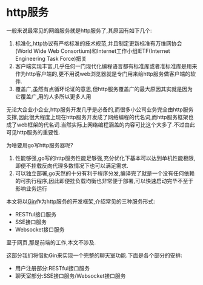 # http服务

一般来说最常见的网络服务就是http服务了,其原因有如下几个:

1. 标准化,http协议有严格标准的技术规范,并且制定更新标准有万维网协会(World Wide Web Consortium)和Internet工作小组IETF(Internet Engineering Task Force)把关
2. 客户端实现丰富,几乎任何一门现代化编程语言都有标准库或者准标准库是用来作为http客户端的,更不用说web浏览器就是专门用来给http服务做客户端的软件.
3. 覆盖广,虽然有点循环论证的意思,但http服务覆盖广的最大原因其实就是因为它覆盖广,用的人多所以更多人用

无论大企业小企业,http服务开发几乎是必备的,而很多小公司业务完全由http服务支撑,因此很大程度上现在http服务开发成了网络编程的代名词,而http服务框架也成了web框架的代名词.当然实际上网络编程涵盖的内容可比这个大多了.不过由此可见http服务的重要性.

为啥要用go写http服务器呢?

1. 性能够强,go写的http服务性能足够强,充分优化下基本可以达到单机性能极限,即便不挂载反向代理多数情况下也可以满足需求.
1. 可以独立部署,go天然的十分有利于程序分发,编译完了就是一个没有任何依赖的可执行程序,因此即便挂负载均衡也非常便于部署,可以快速启动完毕不至于影响业务运行

本文将以[Gin](https://github.com/gin-gonic)作为http服务的开发框架,介绍常见的三种服务形式:

+ RESTful接口服务
+ SSE接口服务
+ Websocket接口服务

至于网页,那是前端的工作,本文不涉及.

这部分我们将借助Gin来实现一个完整的聊天室功能.下面是各个部分的安排:

+ 用户注册部分:RESTful接口服务
+ 聊天室部分:SSE接口服务/Websocket接口服务
